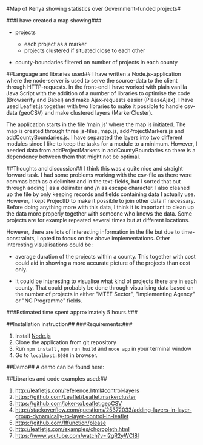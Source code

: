 #Map of Kenya showing statistics over Government-funded projects#

###I have created a map showing###
* projects
    * each project as a marker
    * projects clustered if situated close to each other
    
* county-boundaries filtered on number of projects in each county
    
##Language and libraries used##
I have written a Node.js-application where the node-server is used to serve the source-data to the client through
HTTP-requests. In the front-end I have worked with plain vanilla Java Script with the addition of a number of libraries
to optimise the code (Browserify and Babel) and make Ajax-requests easier (PleaseAjax). I have used Leaflet.js together with two libraries
 to make it possible to handle csv-data (geoCSV) and make clustered layers (MarkerCluster).

The application starts in the file 'main.js' where the map is initiated. The map is created through three js-files, map.js, addProjectMarkers.js
and addCountyBoundaries.js. I have separated the layers into two different modules since I like to keep the tasks for a module to a minimum. 
However, I needed data from addProjectMarkers in addCountyBoundaries so there is a dependency between them that might not be optimal.


##Thoughts and discussion##
I think this was a quite nice and straight forward task. I had some problems working with the csv-file as there were commas both as a 
delimiter and in the text-fields, but I sorted that out through adding | as a delimiter and /n as escape character. I also cleaned up the 
 file by only keeping records and fields containing data I actually use. However, I kept ProjectID to make it possible to join other data if 
 necessary. Before doing anything more with this data, I think it is important to clean up the data more properly together with someone
 who knows the data. Some projects are for example repeated several times but at different locations. 
 
However, there are lots of interesting information in the file but due to time-constraints, I opted to focus on the above implementations. Other interesting 
 visualisations could be:
 
 * average duration of the projects within a county. This together with cost could aid in showing a more accurate picture of the projects than cost only.
          
 * It could be interesting to visualise what kind of projects there are in each county. That could probably be done through visualising 
      data based on the number of projects in either "MTEF Sector", "Implementing Agency" or "NG Programme" fields.


###Estimated time spent approximately 5 hours.###

##Installation instruction##
###Requirements:###
1. Install <a href="https://nodejs.org">Node.js</a>
2. Clone the application from git repository
3. Run ```npm install``` , ```npm run build``` and  ```node app``` in your terminal window
5. Go to ```localhost:8080``` in browser.

##Demo##
A demo can be found here: 

##Libraries and code examples used:##
1. http://leafletjs.com/reference.html#control-layers
2. https://github.com/Leaflet/Leaflet.markercluster
3. https://github.com/joker-x/Leaflet.geoCSV
4. http://stackoverflow.com/questions/25372033/adding-layers-in-layer-group-dynamically-to-layer-control-in-leaflet
5. https://github.com/fffunction/please
6. http://leafletjs.com/examples/choropleth.html
7. https://www.youtube.com/watch?v=l2gR2yWCl8I
